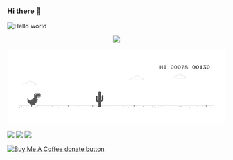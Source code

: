 ### Hi there 👋

<!--
**hfan22/hfan22** is a ✨ _special_ ✨ repository because its `README.md` (this file) appears on your GitHub profile.

Here are some ideas to get you started:

- 🔭 I’m currently working on ...
- 🌱 I’m currently learning ...
- 👯 I’m looking to collaborate on ...
- 🤔 I’m looking for help with ...
- 💬 Ask me about ...
- 📫 How to reach me: ...
- 😄 Pronouns: ...
- ⚡ Fun fact: ...

-->
<img src="https://raw.githubusercontent.com/sagar-viradiya/sagar-viradiya/master/resources/banner.png" alt="Hello world">

<p align="center"> 
<!--   Visitor count<br> -->
  <img src="https://profile-counter.glitch.me/hfan22/count.svg" />
</p>

![dino-jump](https://github.com/hfan22/hfan22/blob/master/din.gif)

<p>
<a href="https://www.linkedin.com/in/rong-fan/"><img src="https://img.shields.io/badge/-LinkedIn-blue?style=flat-square&logo=Linkedin&logoColor=white" height=25></a> 
<a href="https://medium.com/@rongfanheather"><img src="https://img.shields.io/badge/medium-%2312100E.svg?&style=for-the-badge&logo=medium&logoColor=white" height=25></a> 
<a href="https://mail.google.com"><img src="https://img.shields.io/badge/-Gmail-c14438?style=flat-square&logo=Gmail&logoColor=white&link=mailto:hfan@seatedapp.io" height=25></a>
</p>

<span class="badge-buymeacoffee">
<a href="https://ko-fi.com/rongfanheather" title="Donate to this project using Buy Me A Coffee"><img src="https://img.shields.io/badge/buy%20me%20a%20coffee-donate-yellow.svg" alt="Buy Me A Coffee donate button" /></a>
</span>
